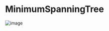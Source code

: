 # MinimumSpanningTree

![image](https://user-images.githubusercontent.com/47641964/160988035-85c9986b-1b07-46ca-8ff1-c3c4222e6ee9.png)
